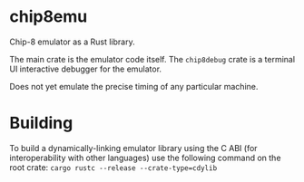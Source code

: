 # chip8emu
Chip-8 emulator as a Rust library.

The main crate is the emulator code itself. The `chip8debug` crate is a terminal UI interactive debugger for the emulator.

Does not yet emulate the precise timing of any particular machine.


# Building

To build a dynamically-linking emulator library using the C ABI (for interoperability with other languages) use the following command on the root crate: `cargo rustc --release --crate-type=cdylib`
